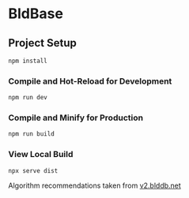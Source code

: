# BldBase

## Project Setup

```sh
npm install
```

### Compile and Hot-Reload for Development

```sh
npm run dev
```

### Compile and Minify for Production

```sh
npm run build
```

### View Local Build
```sh
npx serve dist
```

Algorithm recommendations taken from [v2.blddb.net](https://github.com/nbwzx/blddb)
